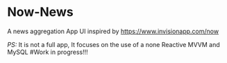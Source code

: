 # Now-News
A news aggregation App UI inspired by https://www.invisionapp.com/now

*PS:* It is not a full app, It focuses on the use of a none Reactive MVVM and MySQL
#Work in progress!!!
